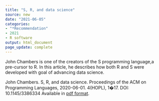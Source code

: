```yaml
---
title: "S, R, and data science"
source: new
date: "2021-06-05"
categories:
- "*Recommendation"
- 2021
- R software
output: html_document
page_update: complete
---
```


John Chambers is one of the creators of the S programming language,a pre-cursor to R. In this article, he describes how both R and S were developed with goal of advancing data science.

<!--more-->

John Chambers. S, R, and data science. Proceedings of the ACM on Programming Languages, 2020-06-01. 4(HOPL), 1�17. DOI: 10.1145/3386334 Available in [pdf format][cha1].

[cha1]: https://dl.acm.org/doi/pdf/10.1145/3386334
